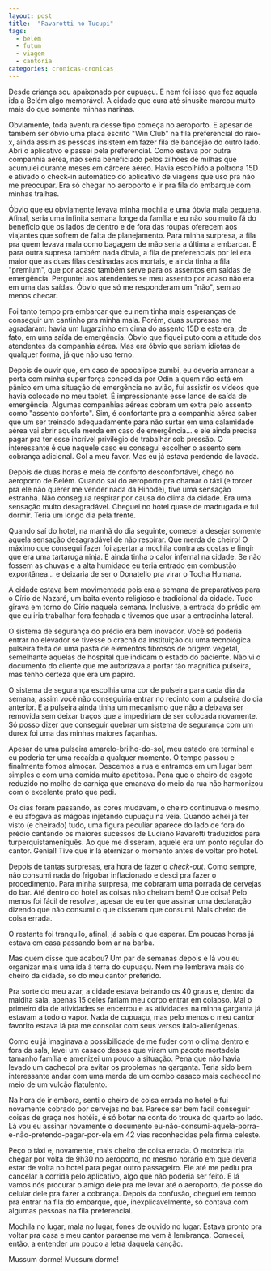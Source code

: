 ```yaml
---
layout: post
title:  "Pavarotti no Tucupi"
tags:
  - belém
  - futum
  - viagem
  - cantoria
categories: cronicas-cronicas
---
```


Desde criança sou apaixonado por cupuaçu. E nem foi isso que fez aquela ida a Belém algo memorável. A cidade que cura
até sinusite marcou muito mais do que somente minhas narinas.

Obviamente, toda aventura desse tipo começa no aeroporto. E apesar de também ser óbvio uma placa escrito "Win Club" na 
fila preferencial do raio-x, ainda assim as pessoas insistem em fazer fila de bandejão do outro lado. Abri o aplicativo
e passei pela preferencial. Como estava por outra companhia aérea, não seria beneficiado pelos zilhões de milhas que acumulei durante meses em cárcere aéreo. Havia escolhido a poltrona 15D e ativado o check-in automático do aplicativo de viagens que uso pra não me preocupar. Era só chegar no aeroporto e ir pra fila do embarque com minhas tralhas.

Óbvio que eu obviamente levava minha mochila e uma óbvia mala pequena. Afinal, seria uma infinita semana longe da 
família e eu não sou muito fã do benefício que os lados de dentro e de fora das roupas oferecem aos viajantes que sofrem
de falta de planejamento. Para minha surpresa, a fila pra quem levava mala como bagagem de mão seria a última a
embarcar. E para outra supresa também nada óbvia, a fila de preferenciais por lei era maior que as duas filas destinadas
aos mortais, e ainda tinha a fila "premium", que por acaso também serve para os assentos em saídas de emergência. 
Perguntei aos atendentes se meu assento por acaso não era em uma das saídas. Óbvio que só me responderam um "não",
sem ao menos checar.

Foi tanto tempo pra embarcar que eu nem tinha mais esperanças de conseguir um cantinho pra minha mala. Porém, duas 
surpresas me agradaram: havia um lugarzinho em cima do assento 15D e este era, de fato, em uma saída de emergência. 
Óbvio que fiquei puto com a atitude dos atendentes da companhia aérea. Mas era óbvio que seriam idiotas de qualquer
forma, já que não uso terno.

Depois de ouvir que, em caso de apocalipse zumbi, eu deveria arrancar a porta com minha super força concedida por Odin a
quem não está em pânico em uma situação de emergência no avião, fui assistir os vídeos que havia colocado no meu tablet.
É impressionante esse lance de saída de emergência. Algumas companhias aéreas cobram um extra pelo assento como "assento
conforto". Sim, é confortante pra a companhia aérea saber que um ser treinado adequadamente para não surtar em uma 
calamidade aérea vai abrir aquela merda em caso de emergência... e ele ainda precisa pagar pra ter esse incrível 
privilégio de trabalhar sob pressão. O interessante é que naquele caso eu consegui escolher o assento sem cobrança
adicional. Gol a meu favor. Mas eu já estava perdendo de lavada.

Depois de duas horas e meia de conforto desconfortável, chego no aeroporto de Belém. Quando saí do aeroporto pra chamar
o táxi (e torcer pra ele não querer me vender nada da Hinode), tive uma sensação estranha. Não conseguia respirar por 
causa do clima da cidade. Era uma sensação muito desagradável. Cheguei no hotel quase de madrugada e fui dormir. Teria 
um longo dia pela frente.

Quando saí do hotel, na manhã do dia seguinte, comecei a desejar somente aquela sensação desagradável de não respirar.
Que merda de cheiro! O máximo que consegui fazer foi apertar a mochila contra as costas e fingir que era uma tartaruga 
ninja. E ainda tinha o calor infernal na cidade. Se não fossem as chuvas e a alta humidade eu teria entrado em combustão
expontânea... e deixaria de ser o Donatello pra virar o Tocha Humana.

A cidade estava bem movimentada pois era a semana de preparativos para o Círio de Nazaré, um baita evento religioso e 
tradicional da cidade. Tudo girava em torno do Círio naquela semana. Inclusive, a entrada do prédio em que eu iria 
trabalhar fora fechada e tivemos que usar a entradinha lateral.

O sistema de segurança do prédio era bem inovador. Você só poderia entrar no elevador se tivesse o crachá da instituição
ou uma tecnológica pulseira feita de uma pasta de elementos fibrosos de origem vegetal, semelhante aquelas de hospital 
que indicam o estado do paciente. Não vi o documento do cliente que me autorizava a portar tão magnífica pulseira, mas 
tenho certeza que era um papiro.

O sistema de segurança escolhia uma cor de pulseira para cada dia da semana, assim você não conseguiria entrar no 
recinto com a pulseira do dia anterior. E a pulseira ainda tinha um mecanismo que não a deixava ser removida sem deixar 
traços que a impediriam de ser colocada novamente. Só posso dizer que conseguir quebrar um sistema de segurança com um 
durex foi uma das minhas maiores façanhas.

Apesar de uma pulseira amarelo-brilho-do-sol, meu estado era terminal e eu poderia ter uma recaída a qualquer momento.
O tempo passou e finalmente fomos almoçar. Descemos a rua e entramos em um lugar bem simples e com uma comida muito 
apetitosa. Pena que o cheiro de esgoto reduzido no molho de carniça que emanava do meio da rua não harmonizou com o
excelente prato que pedi.

Os dias foram passando, as cores mudavam, o cheiro continuava o mesmo, e eu afogava as mágoas injetando cupuaçu na veia.
Quando achei já ter visto (e cheirado) tudo, uma figura peculiar aparece do lado de fora do prédio cantando os maiores 
sucessos de Luciano Pavarotti traduzidos para turperquistameniquês. Ao que me disseram, aquele era um ponto regular do 
cantor. Genial! Tive que ir lá eternizar o momento antes de voltar pro hotel.

Depois de tantas surpresas, era hora de fazer o *check-out*. Como sempre, não consumi nada do frigobar inflacionado e 
desci pra fazer o procedimento. Para minha surpresa, me cobraram uma porrada de cervejas do bar. Até dentro do hotel as 
coisas não cheiram bem! Que coisa! Pelo menos foi fácil de resolver, apesar de eu ter que assinar uma declaração dizendo
que não consumi o que disseram que consumi. Mais cheiro de coisa errada.

O restante foi tranquilo, afinal, já sabia o que esperar. Em poucas horas já estava em casa passando bom ar na barba.

Mas quem disse que acabou? Um par de semanas depois e lá vou eu organizar mais uma ida à terra do cupuaçu. Nem me 
lembrava mais do cheiro da cidade, só do meu cantor preferido.

Pra sorte do meu azar, a cidade estava beirando os 40 graus e, dentro da maldita sala, apenas 15 deles fariam meu corpo 
entrar em colapso. Mal o primeiro dia de atividades se encerrou e as atividades na minha garganta já estavam a todo o 
vapor. Nada de cupuaçu, mas pelo menos o meu cantor favorito estava lá pra me consolar com seus versos ítalo-alienígenas.

Como eu já imaginava a possibilidade de me fuder com o clima dentro e fora da sala, levei um casaco desses que viram um
pacote mortadela tamanho família e amenizei um pouco a situação. Pena que não havia levado um cachecol pra evitar os 
problemas na garganta. Teria sido bem interessante andar com uma merda de um combo casaco mais cachecol no meio de um 
vulcão flatulento.

Na hora de ir embora, senti o cheiro de coisa errada no hotel e fui novamente cobrado por cervejas no bar. Parece ser
bem fácil conseguir coisas de graça nos hotéis, é só botar na conta do trouxa do quarto ao lado. Lá vou eu assinar
novamente o documento eu-não-consumi-aquela-porra-e-não-pretendo-pagar-por-ela em 42 vias reconhecidas pela firma
celeste.

Peço o táxi e, novamente, mais cheiro de coisa errada. O motorista iria chegar por volta de 9h30 no aeroporto, no mesmo 
horário em que deveria estar de volta no hotel para pegar outro passageiro. Ele até me pediu pra cancelar a corrida pelo
aplicativo, algo que não poderia ser feito. E lá vamos nós procurar o amigo dele pra me levar até o aeroporto, de posse 
do celular dele pra fazer a cobrança. Depois da confusão, cheguei em tempo pra entrar na fila do embarque, que, 
inexplicavelmente, só contava com algumas pessoas na fila preferencial.

Mochila no lugar, mala no lugar, fones de ouvido no lugar. Estava pronto pra voltar pra casa e meu cantor paraense me 
vem à lembrança. Comecei, então, a entender um pouco a letra daquela canção.

Mussum dorme! Mussum dorme!
